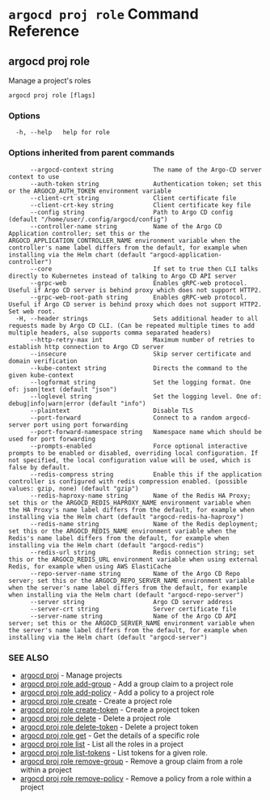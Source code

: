 # `argocd proj role` Command Reference

## argocd proj role

Manage a project's roles

```
argocd proj role [flags]
```

### Options

```
  -h, --help   help for role
```

### Options inherited from parent commands

```
      --argocd-context string           The name of the Argo-CD server context to use
      --auth-token string               Authentication token; set this or the ARGOCD_AUTH_TOKEN environment variable
      --client-crt string               Client certificate file
      --client-crt-key string           Client certificate key file
      --config string                   Path to Argo CD config (default "/home/user/.config/argocd/config")
      --controller-name string          Name of the Argo CD Application controller; set this or the ARGOCD_APPLICATION_CONTROLLER_NAME environment variable when the controller's name label differs from the default, for example when installing via the Helm chart (default "argocd-application-controller")
      --core                            If set to true then CLI talks directly to Kubernetes instead of talking to Argo CD API server
      --grpc-web                        Enables gRPC-web protocol. Useful if Argo CD server is behind proxy which does not support HTTP2.
      --grpc-web-root-path string       Enables gRPC-web protocol. Useful if Argo CD server is behind proxy which does not support HTTP2. Set web root.
  -H, --header strings                  Sets additional header to all requests made by Argo CD CLI. (Can be repeated multiple times to add multiple headers, also supports comma separated headers)
      --http-retry-max int              Maximum number of retries to establish http connection to Argo CD server
      --insecure                        Skip server certificate and domain verification
      --kube-context string             Directs the command to the given kube-context
      --logformat string                Set the logging format. One of: json|text (default "json")
      --loglevel string                 Set the logging level. One of: debug|info|warn|error (default "info")
      --plaintext                       Disable TLS
      --port-forward                    Connect to a random argocd-server port using port forwarding
      --port-forward-namespace string   Namespace name which should be used for port forwarding
      --prompts-enabled                 Force optional interactive prompts to be enabled or disabled, overriding local configuration. If not specified, the local configuration value will be used, which is false by default.
      --redis-compress string           Enable this if the application controller is configured with redis compression enabled. (possible values: gzip, none) (default "gzip")
      --redis-haproxy-name string       Name of the Redis HA Proxy; set this or the ARGOCD_REDIS_HAPROXY_NAME environment variable when the HA Proxy's name label differs from the default, for example when installing via the Helm chart (default "argocd-redis-ha-haproxy")
      --redis-name string               Name of the Redis deployment; set this or the ARGOCD_REDIS_NAME environment variable when the Redis's name label differs from the default, for example when installing via the Helm chart (default "argocd-redis")
      --redis-url string                Redis connection string; set this or the ARGOCD_REDIS_URL environment variable when using external Redis, for example when using AWS ElastiCache
      --repo-server-name string         Name of the Argo CD Repo server; set this or the ARGOCD_REPO_SERVER_NAME environment variable when the server's name label differs from the default, for example when installing via the Helm chart (default "argocd-repo-server")
      --server string                   Argo CD server address
      --server-crt string               Server certificate file
      --server-name string              Name of the Argo CD API server; set this or the ARGOCD_SERVER_NAME environment variable when the server's name label differs from the default, for example when installing via the Helm chart (default "argocd-server")
```

### SEE ALSO

* [argocd proj](argocd_proj.md)	 - Manage projects
* [argocd proj role add-group](argocd_proj_role_add-group.md)	 - Add a group claim to a project role
* [argocd proj role add-policy](argocd_proj_role_add-policy.md)	 - Add a policy to a project role
* [argocd proj role create](argocd_proj_role_create.md)	 - Create a project role
* [argocd proj role create-token](argocd_proj_role_create-token.md)	 - Create a project token
* [argocd proj role delete](argocd_proj_role_delete.md)	 - Delete a project role
* [argocd proj role delete-token](argocd_proj_role_delete-token.md)	 - Delete a project token
* [argocd proj role get](argocd_proj_role_get.md)	 - Get the details of a specific role
* [argocd proj role list](argocd_proj_role_list.md)	 - List all the roles in a project
* [argocd proj role list-tokens](argocd_proj_role_list-tokens.md)	 - List tokens for a given role.
* [argocd proj role remove-group](argocd_proj_role_remove-group.md)	 - Remove a group claim from a role within a project
* [argocd proj role remove-policy](argocd_proj_role_remove-policy.md)	 - Remove a policy from a role within a project

